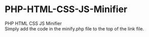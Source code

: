 # PHP-HTML-CSS-JS-Minifier
PHP HTML CSS JS Minifier<br>
Simply add the code in the minify.php file to the top of the link file.
